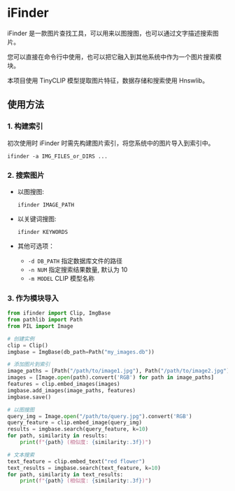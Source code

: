 # iFinder

iFinder 是一款图片查找工具，可以用来以图搜图，也可以通过文字描述搜索图片。

您可以直接在命令行中使用，也可以把它融入到其他系统中作为一个图片搜索模块。

本项目使用 TinyCLIP 模型提取图片特征，数据存储和搜索使用 Hnswlib。

## 使用方法

### 1. 构建索引

初次使用时 iFinder 时需先构建图片索引，将您系统中的图片导入到索引中。

```shell
ifinder -a IMG_FILES_or_DIRS ...
```

### 2. 搜索图片

- 以图搜图:

    ```shell
    ifinder IMAGE_PATH
    ```

- 以关键词搜图:

    ```shell
    ifinder KEYWORDS
    ```

- 其他可选项：

    - `-d DB_PATH` 指定数据库文件的路径
    - `-n NUM` 指定搜索结果数量, 默认为 10
    - `-m MODEL` CLIP 模型名称

### 3. 作为模块导入

```python
from ifinder import Clip, ImgBase
from pathlib import Path
from PIL import Image

# 创建实例
clip = Clip()
imgbase = ImgBase(db_path=Path("my_images.db"))

# 添加图片到索引
image_paths = [Path("/path/to/image1.jpg"), Path("/path/to/image2.jpg")]
images = [Image.open(path).convert('RGB') for path in image_paths]
features = clip.embed_images(images)
imgbase.add_images(image_paths, features)
imgbase.save()

# 以图搜图
query_img = Image.open("/path/to/query.jpg").convert('RGB')
query_feature = clip.embed_image(query_img)
results = imgbase.search(query_feature, k=10)
for path, similarity in results:
    print(f"{path} (相似度: {similarity:.3f})")

# 文本搜索
text_feature = clip.embed_text("red flower")
text_results = imgbase.search(text_feature, k=10)
for path, similarity in text_results:
    print(f"{path} (相似度: {similarity:.3f})")
```
